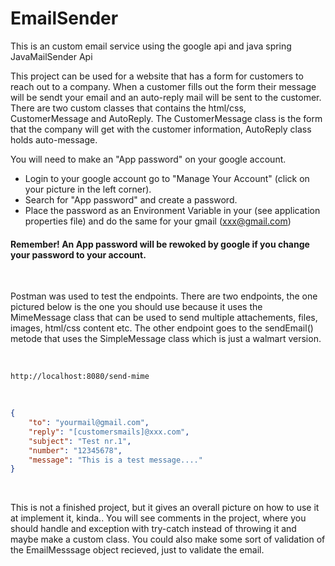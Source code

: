 # EmailSender
This is an custom email service using the google api and java spring JavaMailSender Api

This project can be used for a website that has a form for customers to reach out to a company.
When a customer fills out the form their message will be sendt your email and an auto-reply mail will be sent to the customer.
There are two custom classes that contains the html/css, CustomerMessage and AutoReply.
The CustomerMessage class is the form that the company will get with the customer information, AutoReply class holds auto-message.

You will need to make an "App password" on your google account. 
 - Login to your google account go to "Manage Your Account" (click on your picture in the left corner).
 - Search for "App password" and create a password.
 - Place the password as an Environment Variable in your (see application properties file) and do the same for your gmail (xxx@gmail.com)


#### Remember! An App password will be rewoked by google if you change your password to your account.

<br>

Postman was used to test the endpoints. There are two endpoints, the one pictured below is the one you should use because it uses the MimeMessage class that can be used to send multiple attachements, files, images, html/css content etc. The other endpoint goes to the sendEmail() metode that uses the SimpleMessage class which is just a walmart version.

<br>

```
http://localhost:8080/send-mime
```

<br>

```json
{
    "to": "yourmail@gmail.com",
    "reply": "[customersmails]@xxx.com",
    "subject": "Test nr.1",
    "number": "12345678",
    "message": "This is a test message...."
}
```


<br>

This is not a finished project, but it gives an overall picture on how to use it at implement it, kinda.. You will see comments in the project, where you should handle and exception with try-catch instead of throwing it and maybe make a custom class. You could also make some sort of validation of the EmailMesssage object recieved, just to validate the email.
